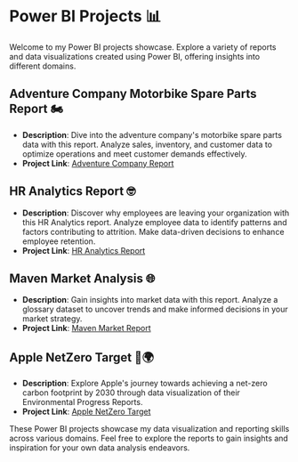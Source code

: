 # Power BI Projects 📊

Welcome to my Power BI projects showcase. Explore a variety of reports and data visualizations created using Power BI, offering insights into different domains.

## Adventure Company Motorbike Spare Parts Report 🏍️

- **Description**: Dive into the adventure company's motorbike spare parts data with this report. Analyze sales, inventory, and customer data to optimize operations and meet customer demands effectively.
- **Project Link**: [Adventure Company Report](https://github.com/ashay-thamankar/power_bi_projects/tree/main/Adeventure_company_report)

## HR Analytics Report 🤓

- **Description**: Discover why employees are leaving your organization with this HR Analytics report. Analyze employee data to identify patterns and factors contributing to attrition. Make data-driven decisions to enhance employee retention.
- **Project Link**: [HR Analytics Report](https://github.com/ashay-thamankar/power_bi_projects/tree/main/HR%20Analytics%20Report)

## Maven Market Analysis 🌐

- **Description**: Gain insights into market data with this report. Analyze a glossary dataset to uncover trends and make informed decisions in your market strategy.
- **Project Link**: [Maven Market Report](https://github.com/ashay-thamankar/power_bi_projects/tree/main/Maven_market_report)

## Apple NetZero Target 🍏🌍

- **Description**: Explore Apple's journey towards achieving a net-zero carbon footprint by 2030 through data visualization of their Environmental Progress Reports.
- **Project Link**: [Apple NetZero Target](https://github.com/ashay-thamankar/power_bi_projects/tree/main/Apple%20Net%20Zero%20Target)

These Power BI projects showcase my data visualization and reporting skills across various domains. Feel free to explore the reports to gain insights and inspiration for your own data analysis endeavors.
